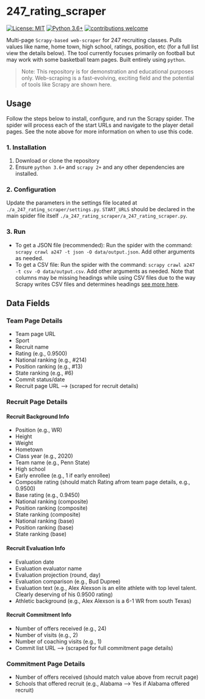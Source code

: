 # 247_rating_scraper

[![License: MIT](https://img.shields.io/badge/License-MIT-yellow.svg)](https://opensource.org/licenses/MIT)
[![Python 3.6+](https://img.shields.io/badge/python-3.6-blue.svg)](https://www.python.org/downloads/release/python-360/)
[![contributions welcome](https://img.shields.io/badge/contributions-welcome-brightgreen.svg?style=flat)](https://github.com/omgitsbenhayes/247_rating_scraper/issues)


Multi-page `Scrapy-based web-scraper` for 247 recruiting classes. Pulls values like name, home town, high school, ratings, position, etc (for a full list view the details below). The tool currently focuses primarily on football but may work with some basketball team pages. Built entirely using `python`.

> Note: This repository is for demonstration and educational purposes only. 
> Web-scraping is a fast-evolving, exciting field and the potential of tools 
> like Scrapy are shown here.


## Usage

Follow the steps below to install, configure, and run the Scrapy spider. The spider will process each of the start URLs and navigate to the player detail pages. See the note above for more information on when to use this code.

### 1. Installation

1. Download or clone the repository
2. Ensure `python 3.6+` and `scrapy 2+` and any other dependencies are installed.

### 2. Configuration

Update the parameters in the settings file located at `./a_247_rating_scraper/settings.py`. `START_URLS` should be declared in the main spider file itself `./a_247_rating_scraper/a_247_rating_scraper.py`.

### 3. Run

* To get a JSON file (recommended): Run the spider with the command: `scrapy crawl a247 -t json -O data/output.json`. Add other arguments as needed.
* To get a CSV file: Run the spider with the command: `scrapy crawl a247 -t csv -O data/output.csv`. Add other arguments as needed. Note that columns may be missing headings while using CSV files due to the way Scrapy writes CSV files and determines headings [see more here](https://docs.scrapy.org/en/latest/_modules/scrapy/exporters.html#CsvItemExporter).


## Data Fields

### Team Page Details

* Team page URL
* Sport
* Recruit name
* Rating (e.g., 0.9500)
* National ranking (e.g., #214)
* Position ranking (e.g., #13)
* State ranking (e.g., #6)
* Commit status/date
* Recruit page URL --> (scraped for recruit details)

### Recruit Page Details

#### Recruit Background Info

* Position (e.g., WR)
* Height
* Weight
* Hometown
* Class year (e.g., 2020)
* Team name (e.g., Penn State)
* High school
* Early enrollee (e.g., 1 if early enrollee)
* Composite rating (should match Rating afrom team page details, e.g., 0.9500)
* Base rating (e.g., 0.9450)
* National ranking (composite)
* Position ranking (composite)
* State ranking (composite)
* National ranking (base)
* Position ranking (base)
* State ranking (base)

#### Recruit Evaluation Info

* Evaluation date
* Evaluation evaluator name
* Evaluation projection (round, day)
* Evaluation comparison (e.g., Bud Dupree)
* Evaluation text (e.g., Alex Alexson is an elite athlete with top level talent. Clearly deserving of his 0.9500 rating)
* Athletic background (e.g., Alex Alexson is a 6-1 WR from south Texas)

#### Recruit Commitment Info

* Number of offers received (e.g., 24)
* Number of visits (e.g., 2)
* Number of coaching visits (e.g., 1)
* Commit list URL --> (scraped for full commitment page details)

### Commitment Page Details

* Number of offers received (should match value above from recruit page)
* Schools that offered recruit (e.g., Alabama --> Yes if Alabama offered recruit)
